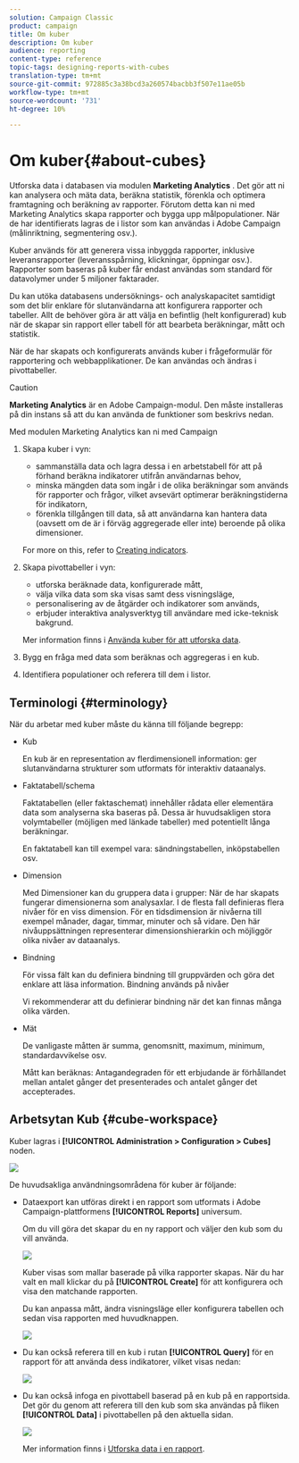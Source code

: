 ```yaml
---
solution: Campaign Classic
product: campaign
title: Om kuber
description: Om kuber
audience: reporting
content-type: reference
topic-tags: designing-reports-with-cubes
translation-type: tm+mt
source-git-commit: 972885c3a38bcd3a260574bacbb3f507e11ae05b
workflow-type: tm+mt
source-wordcount: '731'
ht-degree: 10%

---
```



# Om kuber{#about-cubes}

Utforska data i databasen via modulen **Marketing Analytics** . Det gör att ni kan analysera och mäta data, beräkna statistik, förenkla och optimera framtagning och beräkning av rapporter. Förutom detta kan ni med Marketing Analytics skapa rapporter och bygga upp målpopulationer. När de har identifierats lagras de i listor som kan användas i Adobe Campaign (målinriktning, segmentering osv.).

Kuber används för att generera vissa inbyggda rapporter, inklusive leveransrapporter (leveransspårning, klickningar, öppningar osv.). Rapporter som baseras på kuber får endast användas som standard för datavolymer under 5 miljoner faktarader.

Du kan utöka databasens undersöknings- och analyskapacitet samtidigt som det blir enklare för slutanvändarna att konfigurera rapporter och tabeller. Allt de behöver göra är att välja en befintlig (helt konfigurerad) kub när de skapar sin rapport eller tabell för att bearbeta beräkningar, mått och statistik.

När de har skapats och konfigurerats används kuber i frågeformulär för rapportering och webbapplikationer. De kan användas och ändras i pivottabeller.

>[!CAUTION]
>
>**Marketing Analytics** är en Adobe Campaign-modul. Den måste installeras på din instans så att du kan använda de funktioner som beskrivs nedan.

Med modulen Marketing Analytics kan ni med Campaign

1. Skapa kuber i vyn:

   * sammanställa data och lagra dessa i en arbetstabell för att på förhand beräkna indikatorer utifrån användarnas behov,
   * minska mängden data som ingår i de olika beräkningar som används för rapporter och frågor, vilket avsevärt optimerar beräkningstiderna för indikatorn,
   * förenkla tillgången till data, så att användarna kan hantera data (oavsett om de är i förväg aggregerade eller inte) beroende på olika dimensioner.

   For more on this, refer to [Creating indicators](../../reporting/using/creating-indicators.md).

1. Skapa pivottabeller i vyn:

   * utforska beräknade data, konfigurerade mått,
   * välja vilka data som ska visas samt dess visningsläge,
   * personalisering av de åtgärder och indikatorer som används,
   * erbjuder interaktiva analysverktyg till användare med icke-teknisk bakgrund.

   Mer information finns i [Använda kuber för att utforska data](../../reporting/using/using-cubes-to-explore-data.md).

1. Bygg en fråga med data som beräknas och aggregeras i en kub.
1. Identifiera populationer och referera till dem i listor.

## Terminologi {#terminology}

När du arbetar med kuber måste du känna till följande begrepp:

* Kub

   En kub är en representation av flerdimensionell information: ger slutanvändarna strukturer som utformats för interaktiv dataanalys.

* Faktatabell/schema

   Faktatabellen (eller faktaschemat) innehåller rådata eller elementära data som analyserna ska baseras på. Dessa är huvudsakligen stora volymtabeller (möjligen med länkade tabeller) med potentiellt långa beräkningar.

   En faktatabell kan till exempel vara: sändningstabellen, inköpstabellen osv.

* Dimension

   Med Dimensioner kan du gruppera data i grupper: När de har skapats fungerar dimensionerna som analysaxlar. I de flesta fall definieras flera nivåer för en viss dimension. För en tidsdimension är nivåerna till exempel månader, dagar, timmar, minuter och så vidare. Den här nivåuppsättningen representerar dimensionshierarkin och möjliggör olika nivåer av dataanalys.

* Bindning

   För vissa fält kan du definiera bindning till gruppvärden och göra det enklare att läsa information. Bindning används på nivåer

   Vi rekommenderar att du definierar bindning när det kan finnas många olika värden.

* Mät

   De vanligaste måtten är summa, genomsnitt, maximum, minimum, standardavvikelse osv.

   Mått kan beräknas: Antagandegraden för ett erbjudande är förhållandet mellan antalet gånger det presenterades och antalet gånger det accepterades.

## Arbetsytan Kub {#cube-workspace}

Kuber lagras i **[!UICONTROL Administration > Configuration > Cubes]** noden.

![](assets/s_advuser_cube_node.png)

De huvudsakliga användningsområdena för kuber är följande:

* Dataexport kan utföras direkt i en rapport som utformats i Adobe Campaign-plattformens **[!UICONTROL Reports]** universum.

   Om du vill göra det skapar du en ny rapport och väljer den kub som du vill använda.

   ![](assets/cube_create_new.png)

   Kuber visas som mallar baserade på vilka rapporter skapas. När du har valt en mall klickar du på **[!UICONTROL Create]** för att konfigurera och visa den matchande rapporten.

   Du kan anpassa mått, ändra visningsläge eller konfigurera tabellen och sedan visa rapporten med huvudknappen.

   ![](assets/cube_display_new.png)

* Du kan också referera till en kub i rutan **[!UICONTROL Query]** för en rapport för att använda dess indikatorer, vilket visas nedan:

   ![](assets/s_advuser_query_using_a_cube.png)

* Du kan också infoga en pivottabell baserad på en kub på en rapportsida. Det gör du genom att referera till den kub som ska användas på fliken **[!UICONTROL Data]** i pivottabellen på den aktuella sidan.

   ![](assets/s_advuser_cube_in_report.png)

   Mer information finns i [Utforska data i en rapport](../../reporting/using/using-cubes-to-explore-data.md#exploring-the-data-in-a-report).

